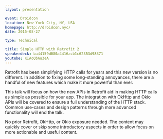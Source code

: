 ```yaml
---
layout: presentation

event: Droidcon
location: New York City, NY, USA
homepage: http://droidcon.nyc/
date: 2015-08-27

type: Technical

title: Simple HTTP with Retrofit 2
speakerdeck: ba44159d080a4416acb1c62353d98371
youtube: KIAoQbAu3eA
---
```


Retrofit has been simplifying HTTP calls for years and this new version is no different. In addition to fixing some long-standing annoyances, there are a handful of new features which make it more powerful than ever.

This talk will focus on how the new APIs in Retrofit aid in making HTTP calls as simple as possible for your app. The integration with OkHttp and Okio APIs will be covered to ensure a full understanding of the HTTP stack. Common use-cases and design patterns through more advanced functionality will end the talk.

No prior Retrofit, OkHttp, or Okio exposure needed. The content may quickly cover or skip some introductory aspects in order to allow focus on more actionable and useful content.
